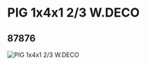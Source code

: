 # PIG 1x4x1 2/3 W.DECO
## 87876
![PIG 1x4x1 2/3 W.DECO](https://lc-www-live-s.legocdn.com/media/bricks/5/2/4569840.jpg)